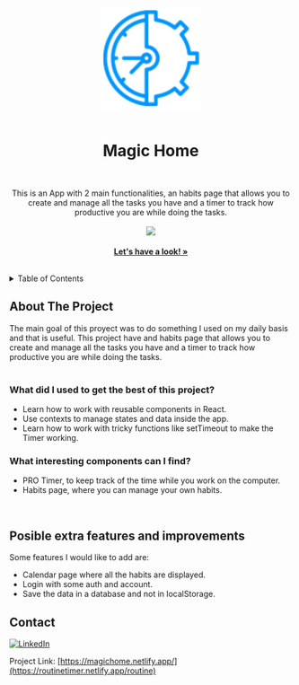 <!-- PROJECT LOGO -->
<br />
<div align="center">
  <a href="https://amiguelmoreno.github.io/MagicHome/">
    <img src="public/icons/favicon.png" alt="Logo" width="180">
  </a>
  <br />
  <br />
  <h1>Magic Home</h1>
  <br />
  <p align="center">
    This is an App with 2 main functionalities, an habits page that allows you to create and manage all the tasks you have and a timer to track how productive you are while doing the tasks.
     <br />
     <br />
  <a href="#">
    <img src="https://skillicons.dev/icons?i=html,css,tailwind,js,react" />
  </a>
    <br />
    <br />
    <a href="https://routinetimer.netlify.app/routine"><strong>Let's have a look! »</strong></a>
    <br />
    <br />
  </p>
</div>

<!-- TABLE OF CONTENTS -->
<details>
  <summary>Table of Contents</summary>
  <ol>
    <li>
      <a href="#about-the-project">About The Project</a>
    </li>
    <li>
      <a href="#posible-extra-features-and-improvements">Posible extra features and improvements</a>
    </li>
    <li><a href="#contact">Contact</a></li>
  </ol>
</details>


<!-- ABOUT THE PROJECT -->
## About The Project

The main goal of this proyect was to do something I used on my daily basis and that is useful. This project have and habits page that allows you to create and manage all the tasks you have and a timer to track how productive you are while doing the tasks.
<br />
<br />
### What did I used to get the best of this project?

  * Learn how to work with reusable components in React.
  * Use contexts to manage states and data inside the app.
  * Learn how to work with tricky functions like setTimeout to make the Timer working.

### What interesting components can I find?
    
   * PRO Timer, to keep track of the time while you work on the computer.
   * Habits page, where you can manage your own habits.

<br />

## Posible extra features and improvements

Some features I would like to add are:

 * Calendar page where all the habits are displayed.
 * Login with some auth and account.
 * Save the data in a database and not in localStorage.


<!-- CONTACT -->
## Contact

[![LinkedIn][linkedin-shield]][linkedin-url] 

Project Link: [https://magichome.netlify.app/](https://routinetimer.netlify.app/routine)


<!-- MARKDOWN LINKS & IMAGES -->
<!-- https://www.markdownguide.org/basic-syntax/#reference-style-links -->
[linkedin-shield]: https://img.shields.io/badge/-LinkedIn-black.svg?style=for-the-badge&logo=linkedin&colorB=555
[linkedin-url]: https://www.linkedin.com/in/miguelmoreno00/
